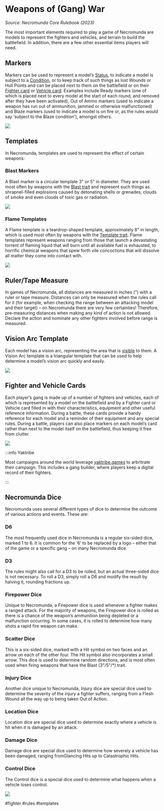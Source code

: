 # Weapons of (Gang) War

_Source: Necromunda Core Rulebook (2023)_

The most important elements required to play a game of Necromunda are models to represent the fighters and vehicles, and terrain to build the battlefield. In addition, there are a few other essential items players will need.

## Markers

Markers can be used to represent a model’s [Status](/docs/general-principles/status), to indicate a model is
subject to a [Condition](/docs/general-principles/conditions), or to keep track
of such things as lost Wounds or Hull Points and can
be placed next to them on the battlefield or on their
[Fighter card](/docs/gang-fighters-and-their-weaponry/fighter-profiles#fighter-cards) or [Vehicle card](/docs/gang-fighters-and-their-weaponry/vehicle-profiles#vehicle-cards). Examples
include Ready markers (one of which is placed next to
every model at the start of each round, and removed
after they have been activated), Out of Ammo markers
(used to indicate a weapon has run out of ammunition,
jammed or otherwise malfunctioned) and Blaze
markers (used to indicate a model is on fire or, as
the rules would say ‘subject to the Blaze condition’), amongst others.

![](markers.jpg)

## Templates

In Necromunda, templates are used to represent the
effect of certain weapons:

### Blast Markers

A Blast marker is a circular template 3" or 5" in
diameter. They are used most often by weapons
with the [Blast trait](/docs/the-rules/shooting#blast-markers) and
represent such things as shrapnel-filled explosions
caused by detonating shells or grenades, clouds of
smoke and even clouds of toxic gas or radiation.

![](blast-markers.jpg)

### Flame Templates

A Flame template is a teardrop-shaped template, approximately 8" in length, which is used most often by weapons with the [Template trait](/docs/the-rules/shooting#flame-templates). Flame templates represent weapons
ranging from those that launch a devastating torrent
of flaming liquid that will burn until all available fuel
is exhausted, to horrific chemical weapons that spew
forth vile concoctions that will dissolve all matter they
come into contact with.

![](flame-template.jpg)

## Ruler/Tape Measure

In games of Necromunda, all distances are measured
in inches (") with a ruler or tape measure. Distances
can only be measured when the rules call for it
(for example, when checking the range between an
attacking model and their target) – on Necromunda
there are very few certainties! Therefore, pre-measuring
distances when making any kind of action is not
allowed. Declare the action and nominate any other
fighters involved before range is measured.

## Vision Arc Template

Each model has a vision arc, representing the area
that is [visible](/docs/general-principles/line-of-sight-and-cover) to them. A Vision Arc template is a triangular template that
can be used to help determine a model’s vision arc
quickly and easily.

![](vision-template.jpg)

## Fighter and Vehicle Cards

Each player’s gang is made up of a number of fighters
and vehicles, each of which is represented by a model
on the battlefield and by a Fighter card or Vehicle card
filled in with their characteristics, equipment and other
useful reference information. During a battle, these
cards provide a handy reference for each model and
a reminder of their equipment and any special rules. During a battle, players can also place markers on
each model’s card rather than next to the model itself
on the battlefield, thus keeping it free from clutter.

![](fighter-cards.jpg)

:::info Yaktribe

Most campaigns around the world leverage [yaktribe.games](https://yaktribe.games/) to arbritrate their campaign. This includes a gang builder, where players keep a digital record of their fighters.

:::

## Necromunda Dice

Necromunda uses several different types of dice to determine the outcome of various actions and events. These are:

### D6

The most frequently used dice in Necromunda is a
regular six-sided dice, marked 1 to 6. It is common
for the ‘6’ to be replaced by a logo – either that of the
game or a specific gang – on many Necromunda dice.

### D3

The rules might also call for a D3 to be rolled, but an actual three-sided dice is not necessary. To roll a D3, simply roll a D6 and modify the result by halving it, rounding fractions up.

### Firepower Dice

Unique to Necromunda, a Firepower dice is used
whenever a fighter makes a ranged attack. For the
majority of weapons, the Firepower dice is rolled as
there is a chance of the weapon’s ammunition being
depleted or a malfunction occurring. In some cases,
it is rolled to determine how many shots a rapid fire
weapon can make.

### Scatter Dice

This is a six-sided dice, marked with a Hit symbol on
two faces and an arrow on each of the other four. The
Hit symbol also incorporates a small arrow. This dice
is used to determine random directions, and is most
often used when firing weapons that have the Blast
(3"/5"/\*) trait.

### Injury Dice

Another dice unique to Necromunda, Injury dice are
special dice used to determine the severity of the injury
a fighter suffers, ranging from a Flesh Wound all the
way up to being taken Out of Action.

### Location Dice

Location dice are special dice used to determine
exactly where a vehicle is hit when it is damaged by
an attack.

### Damage Dice

Damage dice are special dice used to determine how
severely a vehicle has been damaged, ranging fromGlancing Hits up to Catastrophic Hits.

### Control Dice

The Control dice is a special dice used to determine
what happens when a vehicle loses control.

![](dice.jpg)



#fighter #rules #templates

